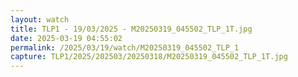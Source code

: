 ```yaml
---
layout: watch
title: TLP1 - 19/03/2025 - M20250319_045502_TLP_1T.jpg
date: 2025-03-19 04:55:02
permalink: /2025/03/19/watch/M20250319_045502_TLP_1
capture: TLP1/2025/202503/20250318/M20250319_045502_TLP_1T.jpg
---
```

